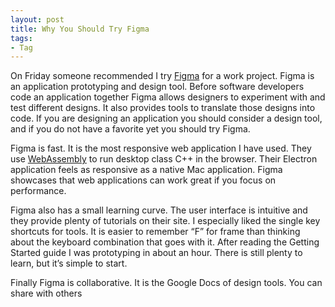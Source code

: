 ```yaml
---
layout: post
title: Why You Should Try Figma
tags:
- Tag
---
```


On Friday someone recommended I try [Figma](https://www.figma.com) for a work project. Figma is an application prototyping and design tool. Before software developers code an application together Figma allows designers to experiment with and test different designs. It also provides tools to translate those designs into code. If you are designing an application you should consider a design tool, and if you do not have a favorite yet you should try Figma.

Figma is fast. It is the most responsive web application I have used. They use [WebAssembly](https://www.figma.com/blog/webassembly-cut-figmas-load-time-by-3x/) to run desktop class C++ in the browser. Their Electron application feels as responsive as a native Mac application. Figma showcases that web applications can work great if you focus on performance.

Figma also has a small learning curve. The user interface is intuitive and they provide plenty of tutorials on their site. I especially liked the single key shortcuts for tools. It is easier to remember “F” for frame than thinking about the keyboard combination that goes with it. After reading the Getting Started guide I was prototyping in about an hour. There is still plenty to learn, but it’s simple to start.

Finally Figma is collaborative. It is the Google Docs of design tools. You can share with others 